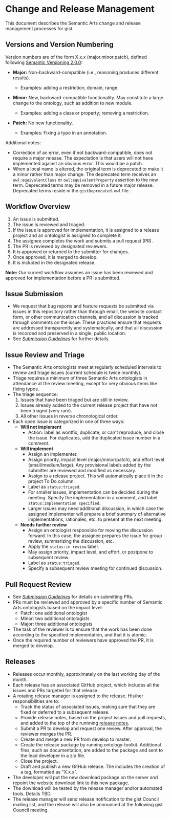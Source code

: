 Change and Release Management
=====

This document describes the Semantic Arts change and release management processes for gist.

Versions and Version Numbering
-----

Version numbers are of the form X.x.x (major.minor.patch), defined following [Semantic Versioning 2.0.0](https://semver.org/):

- **Major:** Non-backward-compatible (i.e., reasoning produces different results).
  - Examples: adding a restriction, domain, range.

- **Minor:** New, backward-compatible functionality. May constitute a large change to the ontology, such as addition to new module.
  - Examples: adding a class or property; removing a restriction.

- **Patch:** No new functionality. 
  - Examples: Fixing a typo in an annotation.

Additional notes:
- Correction of an error, even if not backward-compatible, does not require a major release. The expectation is that users will not have implemented against an obvious error. This would be a patch.
- When a local name is altered, the original term is deprecated to make it a minor rather than major change. The deprecated term receives an `owl:equivalentClass` or `owl:equivalentProperty` assertion to the new term. Deprecated terms may be removed in a future major release. Deprecated terms reside in the `gistDeprecated.owl` file.


Workflow Overview
-----

1. An issue is submitted.
1. The issue is reviewed and triaged.
1. If the issue is approved for implementation, it is assigned to a release project and an ontologist is assigned to complete it.
1. The assignee completes the work and submits a pull request (PR).
1. The PR is reviewed by designated reviewers.
1. It is approved or returned to the submitter for changes.
1. Once approved, it is merged to develop.
1. It is included in the designated release.

**Note:** Our current workflow assumes an issue has been reviewed and approved for implementation before a PR is submitted.

Issue Submission
-----

- We request that bug reports and feature requests be submitted via issues in this repository rather than through email, the website contact form, or other communication channels, and all discussion is tracked through comments on the issue. These practices ensure that requests are addressed transparently and systematically, and that all discussion is recorded and preserved in a single, public location.
- See [_Submission Guidelines_](SubmissionGuidelines.md) for further details.


Issue Review and Triage 
-----

- The Semantic Arts ontologists meet at regularly scheduled intervals to review and triage issues (current schedule is twice monthly).
- Triage requires a minimum of three Semantic Arts ontologists in attendance at the review meeting, except for very obvious items like fixing typos.
- The triage sequence:
  1. Issues that have been triaged but are still in review.
  1. Issues already added to the current release project that have not been triaged (very rare).
  1. All other issues in reverse chronological order.
- Each open issue is categorized in one of three ways:
   - **Will not implement**
     - Action: label as wontfix, duplicate, or can't reproduce, and close the issue. For duplicates, add the duplicated issue number in a comment.
   - **Will implement**
     - Assign an implementer.
     - Assign priority, impact level (major/minor/patch), and effort level (small/medium/large). Any provisional labels added by the submitter are reviewed and modified as necessary.
     - Assign to a release project. This will automatically place it in the project To Do column.
     - Label as `status:triaged`.
     - For smaller issues, implementation can be decided during the meeting. Specify the implementation in a comment, and label `status:implementation specified`. 
     - Larger issues may need additional discussion, in which case the assigned implementer will prepare a brief summary of alternative implementations, rationales, etc. to present at the next meeting.
  - **Needs further review**
    - Assign an ontologist responsible for moving the discussion forward. In this case, the assignee prepares the issue for group review, summarizing the discussion, etc.
    - Apply the `status:in review` label.
    - May assign priority, impact level, and effort, or postpone to subsequent review.
    - Label as `status:triaged`.
    - Specify a subsequent review meeting for continued discussion.
 
 
Pull Request Review
-----

- See [_Submission Guidelines_](SubmissionGuidelines.md) for details on submitting PRs.
- PRs must be reviewed and approved by a specific number of Semantic Arts ontologists based on the impact level:
  - Patch: one additional ontologist
  - Minor: two additional ontologists
  - Major: three additional ontologists
- The task of the reviewer is to ensure that the work has been done according to the specified implementation, and that it is atomic.
- Once the required number of reviewers have approved the PR, it is merged to develop.

        
Releases
-----

- Releases occur monthly, approximately on the last working day of the month.
- Each release has an associated GitHub project, which includes all the issues and PRs targeted for that release.
- A rotating release manager is assigned to the release. His/her responsibilities are to:
  - Track the status of associated issues, making sure that they are fixed or deferred to a subsequent release.
  - Provide release notes, based on the project issues and pull requests, and added to the top of the runnning [release notes](ReleaseNotes.md).
  - Submit a PR to develop and request one review. After approval, the reviewer merges the PR.
  - Create and merge a new PR from develop to master.
  - Create the release package by running ontology-toolkit. Additional files, such as documentation, are added to the package and sent to the lead developer in a zip file.
  - Close the project.
  - Draft and publish a new GitHub release. The includes the creation of a tag, formatted as "X.x.x".
- The developer will put the new download package on the server and repoint the website download link to this new package.
- The download will be tested by the release manager and/or automated tools. Details TBD.
- The release manager will send release notification to the gist Council mailing list, and the release will also be announced at the following gist Council meeting.
 
